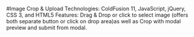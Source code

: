 #Image Crop & Upload
Technologies: ColdFusion 11, JavaScript, jQuery, CSS 3, and HTML5
Features: Drag & Drop or click to select image (offers both separate button or click on drop area)as well as Crop with modal preview and submit from modal.
